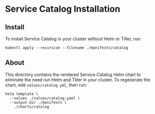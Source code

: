 # Service Catalog Installation

## Install
To install Service Catalog in your cluster without Helm or Tiller, run:

```
kubectl apply --recursive --filename ./manifests/catalog
```

## About
This directory contains the rendered Service Catalog Helm chart to eliminate the need run Helm and Tiller in your cluster. To regenerate the chart, edit `values/catalog.yml`, then run:

```
helm template \
  --values ./values/catalog.yaml \
  --output-dir ./manifests \
    ./charts/catalog
```
